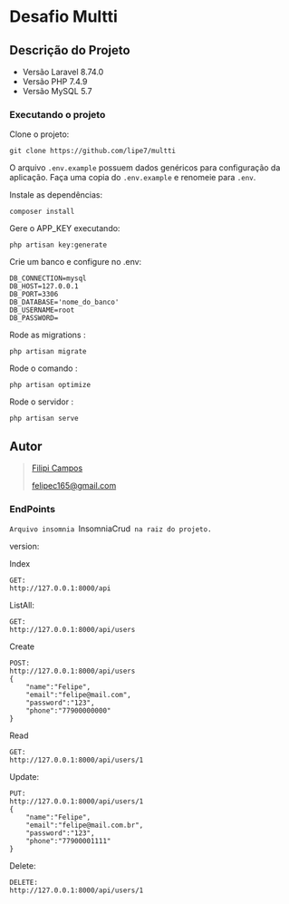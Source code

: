 # Desafio Multti

## Descrição do Projeto

-   Versão Laravel 8.74.0
-   Versão PHP 7.4.9
-   Versão MySQL 5.7

### Executando o projeto

Clone o projeto:

```
git clone https://github.com/lipe7/multti
```

O arquivo `.env.example` possuem dados genéricos para configuração da aplicação. Faça uma copia do `.env.example` e renomeie para `.env`.

Instale as dependências:

```
composer install
```

Gere o APP_KEY executando:

```
php artisan key:generate
```

Crie um banco e configure no .env:

```
DB_CONNECTION=mysql
DB_HOST=127.0.0.1
DB_PORT=3306
DB_DATABASE='nome_do_banco'
DB_USERNAME=root
DB_PASSWORD=
```

Rode as migrations :

```
php artisan migrate
```

Rode o comando :

```
php artisan optimize
```

Rode o servidor :

```
php artisan serve
```

## Autor

> [Filipi Campos](https://www.linkedin.com/in/7lipe/)
>
> [felipec165@gmail.com](mailto:felipec165@gmail.com)

### EndPoints

`Arquivo insomnia `InsomniaCrud` na raiz do projeto.`

version:

Index

```
GET:
http://127.0.0.1:8000/api
```

ListAll:

```
GET:
http://127.0.0.1:8000/api/users
```

Create

```
POST:
http://127.0.0.1:8000/api/users
{
	"name":"Felipe",
	"email":"felipe@mail.com",
	"password":"123",
	"phone":"77900000000"
}
```

Read

```
GET:
http://127.0.0.1:8000/api/users/1
```

Update:

```
PUT:
http://127.0.0.1:8000/api/users/1
{
    "name":"Felipe",
    "email":"felipe@mail.com.br",
    "password":"123",
    "phone":"77900001111"
}

```

Delete:

```
DELETE:
http://127.0.0.1:8000/api/users/1


```
